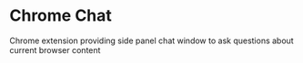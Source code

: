 # Chrome Chat
Chrome extension providing side panel chat window to ask questions about current browser content

